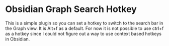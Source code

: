 # Obsidian Graph Search Hotkey

This is a simple plugin so you can set a hotkey to switch to the search bar in the Graph view. It is Alt+f as a default.
For now it is not possible to use ctrl+f as a hotkey since I could not figure out a way to use context based hotkeys in Obsidian.
